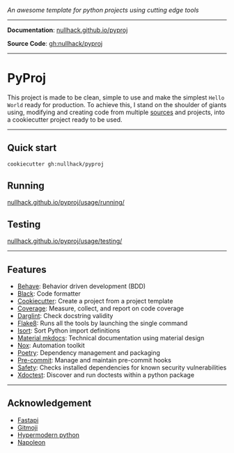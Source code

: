 *An awesome template for python projects using cutting edge tools*

---

**Documentation**: [nullhack.github.io/pyproj](https://nullhack.github.io/pyproj)

**Source Code**: [gh:nullhack/pyproj](https://github.com/nullhack/pyproj)

---

# PyProj

This project is made to be clean, simple to use and make the simplest `Hello World` ready for production.
To achieve this, I stand on the shoulder of giants using, modifying and creating code from multiple [sources](#acknowledgement) and projects, into a cookiecutter project ready to be used.

---

## Quick start

```bash
cookiecutter gh:nullhack/pyproj
```

## Running

[nullhack.github.io/pyproj/usage/running/](https://nullhack.github.io/pyproj/usage/running/)

## Testing

[nullhack.github.io/pyproj/usage/testing/](https://nullhack.github.io/pyproj/usage/testing/)

---

## Features

* [Behave](https://behave.readthedocs.io/en/latest/): Behavior driven development (BDD)
* [Black](https://github.com/psf/black): Code formatter
* [Cookiecutter](https://cookiecutter.readthedocs.io): Create a project from a project template
* [Coverage](https://coverage.readthedocs.io/en/coverage-5.1/): Measure, collect, and report on code coverage
* [Darglint](https://github.com/terrencepreilly/darglint): Check docstring validity
* [Flake8](https://flake8.pycqa.org/en/latest/): Runs all the tools by launching the single command
* [Isort](https://github.com/timothycrosley/isort): Sort Python import definitions
* [Material mkdocs](https://squidfunk.github.io/mkdocs-material/): Technical documentation using material design
* [Nox](https://nox.thea.codes/en/stable/): Automation toolkit
* [Poetry](https://python-poetry.org/): Dependency management and packaging
* [Pre-commit](https://pre-commit.com/): Manage and maintain pre-commit hooks
* [Safety](https://github.com/pyupio/safety): Checks installed dependencies for known security vulnerabilities
* [Xdoctest](https://github.com/Erotemic/xdoctest): Discover and run doctests within a python package

---

## Acknowledgement

* [Fastapi](https://github.com/tiangolo/fastapi)
* [Gitmoji](https://github.com/carloscuesta/gitmoji)
* [Hypermodern python](https://github.com/cjolowicz/hypermodern-python)
* [Napoleon](https://github.com/sphinx-contrib/napoleon)
